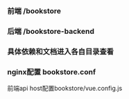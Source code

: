 ### 前端 /bookstore
### 后端 /bookstore-backend
### 具体依赖和文档进入各自目录查看
### nginx配置 bookstore.conf
前端api host配置bookstore/vue.config.js
